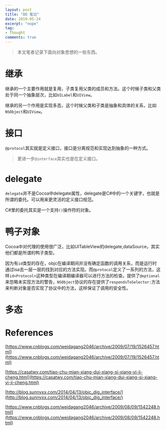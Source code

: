 ```yaml
---
layout: post
title: "OO 笔记"
date: 2019-05-24
excerpt: "nope"
tag:
- Thought
comments: true
---
```


> 本文笔者记录下面向对象思想的一些东西。

# 继承

继承的一个主要作用就是复用，子类复用父类的成员和方法。这个时候子类和父类处于同一个抽象层次，比如`UILabel`和`UIView`。

继承的另一个作用是实现多态，这个时候父类和子类是抽象和具体的关系，比如`NSObject`和`UIView`。

# 接口

`@protocol`其实就是定义接口，接口是分离规范和实现达到抽象的一种方式。

> 更进一步`@interface`其实也是在定义接口。

# delegate

`delegate`并不是Cocoa中delegate属性，delegate是C#中的一个关键字，也就是所谓的委托。可以用来更灵活的定义接口规范。

C#里的委托其实是一个支持`()`操作符的对象。

# 鸭子对象

Cocoa中对代理的使用很广泛，比如UITableView的delegate,dataSource，其实他们都是所谓的鸭子类型。

因为有`id`类型的存在，objc在编译期间并没有确定函数的调用关系，而是运行时通过isa去一层一层的找到对应的方法实现。而`@protocol`定义了一系列的方法，这样`id<Protocol>`这种类型在编译期编译器可以进行方法的检查。提供了`@optional`来忽略未实现方法的警告，`NSObject`协议的存在提供了`respondsToSelector:`方法来判断对象是否实现了协议中的方法，这样保证了调用的安全性。

# 多态

# References

[https://www.cnblogs.com/weidagang2046/archive/2009/07/19/1526457.html](https://www.cnblogs.com/weidagang2046/archive/2009/07/19/1526457.html)

[https://casatwy.com/tiao-chu-mian-xiang-dui-xiang-si-xiang-yi-ji-cheng.html](https://casatwy.com/tiao-chu-mian-xiang-dui-xiang-si-xiang-yi-ji-cheng.html)

[http://blog.sunnyxx.com/2014/04/13/objc_dig_interface/](http://blog.sunnyxx.com/2014/04/13/objc_dig_interface/)

[https://www.cnblogs.com/weidagang2046/archive/2009/08/09/1542248.html](https://www.cnblogs.com/weidagang2046/archive/2009/08/09/1542248.html)
